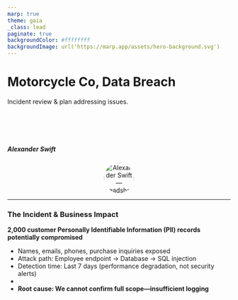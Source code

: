 ```yaml
---
marp: true
theme: gaia
_class: lead
paginate: true
backgroundColor: #ffffffff
backgroundImage: url('https://marp.app/assets/hero-background.svg')
---
```

# Motorcycle Co, Data Breach
<style>
.vspace { height: 3.5rem; }
</style>
Incident review & plan addressing issues.
<style>
.vspace { height: 3.5rem; }
</style>
<div class="vspace" aria-hidden="true"></div>

##### Alexander Swift

<!-- CSS class variant -->
<style>
.headshot-wrapper {
  text-align: center;
  margin: 0.5rem 0;
}
.headshot {
  width: 68px;
  height: 68px;
  border-radius: 50%;
  object-fit: cover;
  display: inline-block;
  vertical-align: middle;
}
</style>
<div class="headshot-wrapper">
  <img src="./me.jpeg" alt="Alexander Swift — headshot" class="headshot" />
</div>

---
### The Incident & Business Impact
**2,000 customer Personally Identifiable Information (PII) records potentially compromised**
- Names, emails, phones, purchase inquiries exposed
- Attack path: Employee endpoint → Database → SQL injection
- Detection time: Last 7 days (performance degradation, not security alerts)
- 
- **Root cause: We cannot confirm full scope—insufficient logging**
